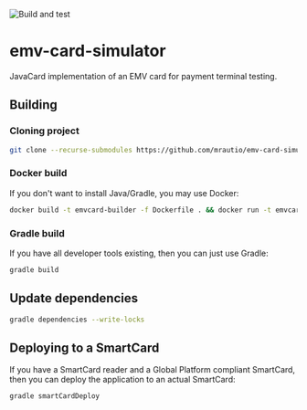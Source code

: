 ![Build and test](https://github.com/mrautio/emv-card-simulator/workflows/Docker%20Image%20CI/badge.svg)

# emv-card-simulator

JavaCard implementation of an EMV card for payment terminal testing.

## Building

### Cloning project

```sh
git clone --recurse-submodules https://github.com/mrautio/emv-card-simulator.git
```

### Docker build

If you don't want to install Java/Gradle, you may use Docker:

```sh
docker build -t emvcard-builder -f Dockerfile . && docker run -t emvcard-builder
```

### Gradle build

If you have all developer tools existing, then you can just use Gradle:

```sh
gradle build
```

## Update dependencies

```sh
gradle dependencies --write-locks
```

## Deploying to a SmartCard

If you have a SmartCard reader and a Global Platform compliant SmartCard, then you can deploy the application to an actual SmartCard:

```sh
gradle smartCardDeploy
```
